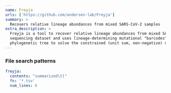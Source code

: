 ```yaml
---
name: Freyja
urls: ['https://github.com/andersen-lab/Freyja']
summary: >
  Recovers relative lineage abundances from mixed SARS-CoV-2 samples
extra_description: >
  Freyja is a tool to recover relative lineage abundances from mixed SARS-CoV-2 samples from a
  sequencing dataset and uses lineage-determining mutational "barcodes" derived from the UShER global
  phylogenetic tree to solve the constrained (unit sum, non-negative) de-mixing problem.
---
```


### File search patterns

```yaml
freyja:
  contents: "summarized\t["
  fn: '*.tsv'
  num_lines: 6
```